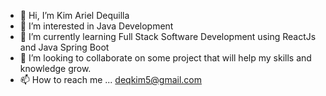 - 👋 Hi, I’m Kim Ariel Dequilla
- 👀 I’m interested in Java Development
- 🌱 I’m currently learning Full Stack Software Development using ReactJs and Java Spring Boot
- 💞️ I’m looking to collaborate on some project that will help my skills and knowledge grow.
- 📫 How to reach me ... deqkim5@gmail.com

<!---
dequilla3/dequilla3 is a ✨ special ✨ repository because its `README.md` (this file) appears on your GitHub profile.
You can click the Preview link to take a look at your changes.
--->
